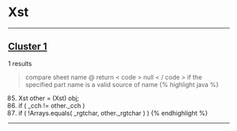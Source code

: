 # Xst

***

## [Cluster 1](./1)
1 results
> compare sheet name @ return < code > null < / code > if the specified part name is a valid source of name 
{% highlight java %}
85. Xst other = (Xst) obj;
86. if ( _cch != other._cch )
88. if ( !Arrays.equals( _rgtchar, other._rgtchar ) )
{% endhighlight %}

***


